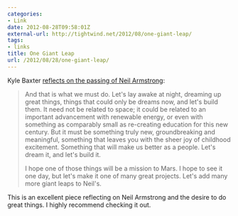 ```yaml
---
categories:
- Link
date: 2012-08-28T09:58:01Z
external-url: http://tightwind.net/2012/08/one-giant-leap/
tags:
- links
title: One Giant Leap
url: /2012/08/28/one-giant-leap/
---
```


Kyle Baxter [reflects on the passing of Neil Armstrong](http://tightwind.net/2012/08/one-giant-leap/):

> And that is what we must do. Let's lay awake at night, dreaming up great things, things that could only be dreams now, and let's build them. It need not be related to space; it could be related to an important advancement with renewable energy, or even with something as comparably small as re-creating education for this new century. But it must be something truly new, groundbreaking and meaningful, something that leaves you with the sheer joy of childhood excitement. Something that will make us better as a people. Let's dream it, and let's build it.
> 
> I hope one of those things will be a mission to Mars. I hope to see it one day, but let's make it one of many great projects. Let's add many more giant leaps to Neil's.

This is an excellent piece reflecting on Neil Armstrong and the desire to do great things. I highly recommend checking it out.
